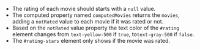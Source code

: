 - The rating of each movie should starts with a `null` value.
- The computed property named `computedMovies` returns the `movies`, adding a `notRated` value to each movie if it was rated or not.
- Based on the `notRated` value property the text color of the `#rating` element changes from `text-yellow-500` if `true`, to`text-gray-500` if `false`.
- The `#rating-stars` element only shows if the movie was rated.
